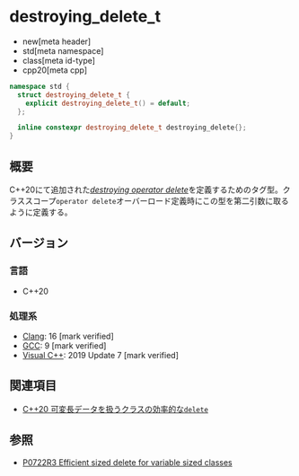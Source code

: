 # destroying_delete_t
* new[meta header]
* std[meta namespace]
* class[meta id-type]
* cpp20[meta cpp]

```cpp
namespace std {
  struct destroying_delete_t {
    explicit destroying_delete_t() = default;
  };

  inline constexpr destroying_delete_t destroying_delete{};
}
```

## 概要

C++20にて追加された[*destroying operator delete*](/lang/cpp20/efficient_sized_delete_for_variable_sized_classes.md)を定義するためのタグ型。クラススコープ`operator delete`オーバーロード定義時にこの型を第二引数に取るように定義する。

## バージョン
### 言語
- C++20

### 処理系
- [Clang](/implementation.md#clang): 16 [mark verified]
- [GCC](/implementation.md#gcc): 9 [mark verified]
- [Visual C++](/implementation.md#visual_cpp): 2019 Update 7 [mark verified]

## 関連項目
- [C++20 可変長データを扱うクラスの効率的な`delete`](/lang/cpp20/efficient_sized_delete_for_variable_sized_classes.md)

## 参照
- [P0722R3 Efficient sized delete for variable sized classes](https://www.open-std.org/jtc1/sc22/wg21/docs/papers/2018/p0722r3.html)
